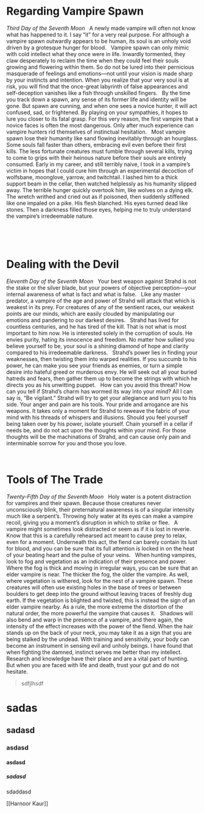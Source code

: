 # Regarding Vampire Spawn

*Third Day of the Seventh Moon*
 
A newly made vampire will often not know what has happened to it. I say “it” for a very real purpose. For although a vampire spawn outwardly appears to be human, its soul is an unholy void driven by a grotesque hunger for blood.
 
Vampire spawn can only mimic with cold intellect what they once were in life. Inwardly tormented, they claw desperately to reclaim the time when they could feel their souls growing and flowering within them. So do not be lured into their pernicious masquerade of feelings and emotions—not until your vision is made sharp by your instincts and intention. When you realize that your very soul is at risk, you will find that the once-great labyrinth of false appearances and self-deception vanishes like a fish through unskilled fingers.
 
By the time you track down a spawn, any sense of its former life and identity will be gone. But spawn are cunning, and when one sees a novice hunter, it will act confused, sad, or frightened. By playing on your sympathies, it hopes to lure you closer to its fatal grasp. For this very reason, the first vampire that a novice faces is often the most dangerous. Only after much experience can vampire hunters rid themselves of instinctual hesitation.
 
Most vampire spawn lose their humanity like sand flowing inevitably through an hourglass. Some souls fall faster than others, embracing evil even before their first kills. The less fortunate creatures must fumble through several kills, trying to come to grips with their heinous nature before their souls are entirely consumed. Early in my career, and still terribly naive, I took in a vampire’s victim in hopes that I could cure him through an experimental decoction of wolfsbane, moonglove, yarrow, and twitchtail. I lashed him to a thick support beam in the cellar, then watched helplessly as his humanity slipped away. The terrible hunger quickly overtook him, like wolves on a dying elk. The wretch writhed and cried out as if poisoned, then suddenly stiffened like one impaled on a pike. His flesh blanched. His eyes turned dead like stones. Then a darkness filled those eyes, helping me to truly understand the vampire’s irredeemable nature.

 

 

# Dealing with the Devil

*Eleventh Day of the Seventh Moon*
 
Your best weapon against Strahd is not the stake or the silver blade, but your powers of objective perception—your internal awareness of what is fact and what is false.
 
Like any master predator, a vampire of the age and power of Strahd will attack that which is weakest in its prey. For creatures of any of the sentient races, our weakest points are our minds, which are easily clouded by manipulating our emotions and pandering to our darkest desires.
 
Strahd has lived for countless centuries, and he has tired of the kill. That is not what is most important to him now. He is interested solely in the corruption of souls. He envies purity, hating its innocence and freedom. No matter how sullied you believe yourself to be, your soul is a shining diamond of hope and clarity compared to his irredeemable darkness.
 
Strahd’s power lies in finding your weaknesses, then twisting them into warped realities. If you succumb to his power, he can make you see your friends as enemies, or turn a simple desire into hateful greed or murderous envy. He will seek out all your buried hatreds and fears, then gather them up to become the strings with which he directs you as his unwitting puppet.
 
How can you avoid this threat? How can you tell if Strahd’s charm has wormed its way into your mind?
All I can say is, “Be vigilant.”
Strahd will try to get your allegiance and turn you to his side. Your anger and pain are his tools. Your pride and arrogance are his weapons. It takes only a moment for Strahd to reweave the fabric of your mind with his threads of whispers and illusions. Should you feel yourself being taken over by his power, isolate yourself. Chain yourself in a cellar if needs be, and do not act upon the thoughts within your mind. For those thoughts will be the machinations of Strahd, and can cause only pain and interminable sorrow for you and those you love.

 

# Tools of The Trade

*Twenty-Fifth Day of the Seventh Moon*
 
Holy water is a potent distraction for vampires and their spawn. Because those creatures never unconsciously blink, their preternatural awareness is of a singular intensity much like a serpent’s. Throwing holy water at its eyes can make a vampire recoil, giving you a moment’s disruption in which to strike or flee.
 
A vampire might sometimes look distracted or seem as if it is lost in reverie. Know that this is a carefully rehearsed act meant to cause prey to relax, even for a moment. Underneath this act, the fiend can barely contain its lust for blood, and you can be sure that its full attention is locked in on the heat of your beating heart and the pulse of your veins.
 
When hunting vampires, look to fog and vegetation as an indication of their presence and power. Where the fog is thick and moving in irregular ways, you can be sure that an elder vampire is near. The thicker the fog, the older the vampire. As well, where vegetation is withered, look for the nest of a vampire spawn. These creatures will often use existing holes in the base of trees or between boulders to get deep into the ground without leaving traces of freshly dug earth. If the vegetation is blighted and twisted, this is instead the sign of an elder vampire nearby. As a rule, the more extreme the distortion of the natural order, the more powerful the vampire that causes it.
 
Shadows will also bend and warp in the presence of a vampire, and there again, the intensity of the effect increases with the power of the fiend. When the hair stands up on the back of your neck, you may take it as a sign that you are being stalked by the undead. With training and sensitivity, your body can become an instrument in sensing evil and unholy beings. I have found that when fighting the damned, instinct serves me better than my intellect. Research and knowledge have their place and are a vital part of hunting. But when you are faced with life and death, trust your gut and do not hesitate.

> sdfjlhsdf

# sadas
## sadasd
### asdasd
#### asdasd
##### sadasd
sdaddasd

[[Harnoor Kaur]]
